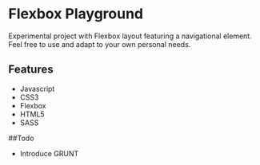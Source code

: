 # Flexbox Playground

Experimental project with Flexbox layout featuring a navigational element. 
Feel free to use and adapt to your own personal needs. 

## Features

* Javascript  
* CSS3 
* Flexbox 
* HTML5 
* SASS

##Todo
* Introduce GRUNT
